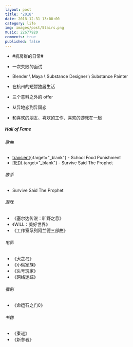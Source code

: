 ```yaml
---
layout: post
title: "2018"
date: 2018-12-31 13:00:00
category: life
img: images/post/Stairs.png
music: 22677920
comments: true
published: false
---
```




<!-- more -->



- \#机房群的日常\#

- 一次失败的面试

- Blender \ Maya \ Substance Designer \ Substance Painter

- 在杭州的短暂独居生活

- 三个意料之外的 offer

- 从异地恋到异国恋

- 和喜欢的朋友、喜欢的工作、喜欢的游戏在一起






##### Hall of Fame

###### 歌曲
- [transient](https://music.163.com/#/song?id=22677920){:target="_blank"} - School Food Punishment
- [RED](https://music.163.com/#/song?id=1334615353){:target="_blank"} - Survive Said The Prophet



###### 歌手
- Survive Said The Prophet


###### 游戏
- 《塞尔达传说：旷野之息》
- 《WILL：美好世界》
- 《工作室系列阿兰德三部曲》



###### 电影
- 《犬之岛》
- 《小偷家族》
- 《头号玩家》
- 《网络迷踪》


###### 番剧
- 《命运石之门0》


###### 书籍

- 《秦谜》
- 《新参者》